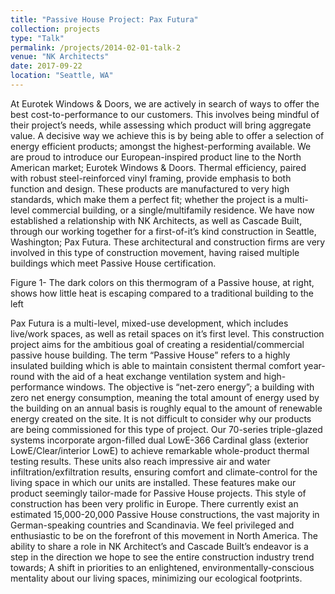 ```yaml
---
title: "Passive House Project: Pax Futura"
collection: projects
type: "Talk"
permalink: /projects/2014-02-01-talk-2
venue: "NK Architects"
date: 2017-09-22
location: "Seattle, WA"
---
```

At Eurotek Windows & Doors, we are actively in search of ways to offer the best cost-to-performance to our customers. This involves being mindful of their project’s needs, while assessing which product will bring aggregate value. A decisive way we achieve this is by being able to offer a selection of energy efficient products; amongst the highest-performing available.
We are proud to introduce our European-inspired product line to the North American market; Eurotek Windows & Doors. Thermal efficiency, paired with robust steel-reinforced vinyl framing, provide emphasis to both function and design. These products are manufactured to very high standards, which make them a perfect fit; whether the project is a multi-level commercial building, or a single/multifamily residence.
We have now established a relationship with NK Architects, as well as Cascade Built, through our working together for a first-of-it’s kind construction in Seattle, Washington; Pax Futura. These architectural and construction firms are very involved in this type of construction movement, having raised multiple buildings which meet Passive House certification.

Figure 1- The dark colors on this thermogram of a Passive house, at right, shows how little heat is escaping compared to a traditional building to the left

Pax Futura is a multi-level, mixed-use development, which includes live/work spaces, as well as retail spaces on it’s first level. This construction project aims for the ambitious goal of creating a residential/commercial passive house building. The term “Passive House” refers to a highly insulated building which is able to maintain consistent thermal comfort year-round with the aid of a heat exchange ventilation system and high-performance windows. The objective is “net-zero energy”; a building with zero net energy consumption, meaning the total amount of energy used by the building on an annual basis is roughly equal to the amount of renewable energy created on the site.
	It is not difficult to consider why our products are being commissioned for this type of project. Our 70-series triple-glazed systems incorporate argon-filled dual LowE-366 Cardinal glass (exterior LowE/Clear/interior LowE) to achieve remarkable whole-product thermal testing results. These units also reach impressive air and water infiltration/exfiltration results, ensuring comfort and climate-control for the living space in which our units are installed. These features make our product seemingly tailor-made for Passive House projects.
This style of construction has been very prolific in Europe. There currently exist an estimated 15,000-20,000 Passive House constructions, the vast majority in German-speaking countries and Scandinavia. We feel privileged and enthusiastic to be on the forefront of this movement in North America. The ability to share a role in NK Architect’s and Cascade Built’s endeavor is a step in the direction we hope to see the entire construction industry trend towards; A shift in priorities to an enlightened, environmentally-conscious mentality about our living spaces, minimizing our ecological footprints.
